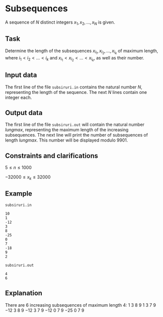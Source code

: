 # Subsequences

A sequence of $N$ distinct integers $x_1, x_2, \dots, x_N$ is given.

## Task

Determine the length of the subsequences $x_{i_1}, x_{i_2}, \dots, x_{i_k}$ of maximum length, where $i_1 < i_2 < \dots < i_k$ and $x_{i_1} < x_{i_2} < \dots < x_{i_k}$, as well as their number.

## Input data

The first line of the file `subsiruri.in` contains the natural number $N$, representing the length of the sequence. The next $N$ lines contain one integer each.

## Output data

The first line of the file `subsiruri.out` will contain the natural number $lungmax$, representing the maximum length of the increasing subsequences. The next line will print the number of subsequences of length $lungmax$. This number will be displayed modulo $9901$.

## Constraints and clarifications

$5 \leq n \leq 1000$

$-32000 \leq x_k \leq 32000$

## Example

`subsiruri.in`
```
10
1
-12
3
8
-25
0
7
-18
9
2
```

`subsiruri.out`
```
4
6
```

## Explanation

There are $6$ increasing subsequences of maximum length $4$: 
$1\ 3\ 8\ 9$ 
$1\ 3\ 7\ 9$ 
$-12\ 3\ 8\ 9$ 
$-12\ 3\ 7\ 9$ 
$-12\ 0\ 7\ 9$ 
$-25\ 0\ 7\ 9$